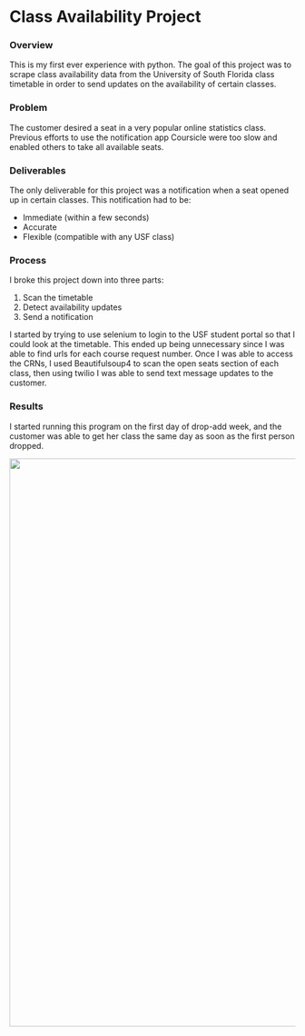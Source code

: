 # Class Availability Project

### Overview

This is my first ever experience with python.  The goal of this project was to scrape class availability data from the University of South Florida class timetable in order to send updates on the availability of certain classes.

### Problem

The customer desired a seat in a very popular online statistics class. Previous efforts to use the notification app Coursicle were too slow and enabled others to take all available seats.

### Deliverables

The only deliverable for this project was a notification when a seat opened up in certain classes.
This notification had to be:
- Immediate (within a few seconds)
- Accurate
- Flexible (compatible with any USF class)

### Process

I broke this project down into three parts:
1. Scan the timetable
2. Detect availability updates
3. Send a notification

I started by trying to use selenium to login to the USF student portal so that I could look at the timetable.  This ended up being unnecessary since I was able to find urls for each course request number. Once I was able to access the CRNs, I used Beautifulsoup4 to scan the open seats section of each class, then using twilio I was able to send text message updates to the customer.

### Results

I started running this program on the first day of drop-add week, and the customer was able to get her class the same day as soon as the first person dropped.

<kbd>
<img src="https://github.com/user-attachments/assets/514216da-db07-4ead-b92e-7a571596eab8" width="1000"/> 
</kbd>



